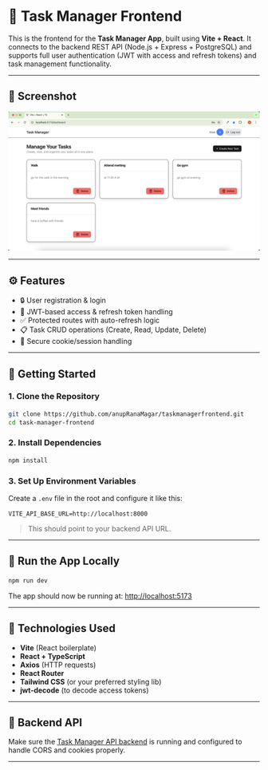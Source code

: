 # 📝 Task Manager Frontend

This is the frontend for the **Task Manager App**, built using **Vite + React**. It connects to the backend REST API (Node.js + Express + PostgreSQL) and supports full user authentication (JWT with access and refresh tokens) and task management functionality.

---

## 📸 Screenshot

![Task Manager UI](public/screenshot.png)

---

## ⚙️ Features

- 🔒 User registration & login
- 🔁 JWT-based access & refresh token handling
- ✅ Protected routes with auto-refresh logic
- 📋 Task CRUD operations (Create, Read, Update, Delete)
- 🍪 Secure cookie/session handling

---

## 🚀 Getting Started

### 1. Clone the Repository

```bash
git clone https://github.com/anupRanaMagar/taskmanagerfrontend.git
cd task-manager-frontend
```

### 2. Install Dependencies

```bash
npm install
```

### 3. Set Up Environment Variables

Create a `.env` file in the root and configure it like this:

```env
VITE_API_BASE_URL=http://localhost:8000
```

> This should point to your backend API URL.

---

## 🧪 Run the App Locally

```bash
npm run dev
```

The app should now be running at: [http://localhost:5173](http://localhost:5173)

---

## 🔧 Technologies Used

- **Vite** (React boilerplate)
- **React + TypeScript**
- **Axios** (HTTP requests)
- **React Router**
- **Tailwind CSS** (or your preferred styling lib)
- **jwt-decode** (to decode access tokens)

---

## 📂 Backend API

Make sure the [Task Manager API backend](https://github.com/anupRanaMagar/taskmanagerbackend) is running and configured to handle CORS and cookies properly.

---
